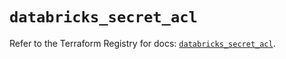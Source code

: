 # `databricks_secret_acl`

Refer to the Terraform Registry for docs: [`databricks_secret_acl`](https://registry.terraform.io/providers/databricks/databricks/1.96.0/docs/resources/secret_acl).
